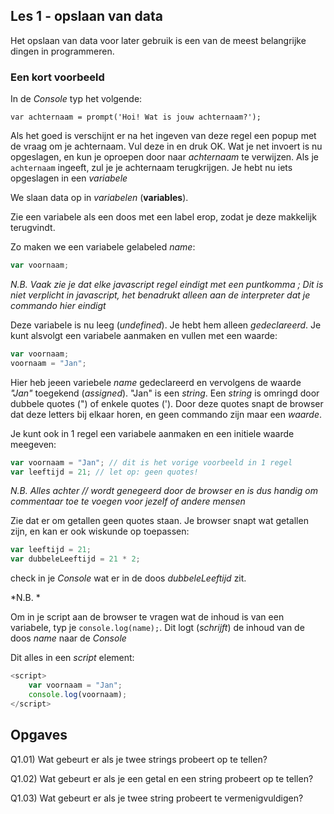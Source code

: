 ## Les 1 - opslaan van data
Het opslaan van data voor later gebruik is een van de meest belangrijke dingen in programmeren.

### Een kort voorbeeld
In de *Console* typ het volgende:
```
var achternaam = prompt('Hoi! Wat is jouw achternaam?');
```

Als het goed is verschijnt er na het ingeven van deze regel een popup met de vraag om je achternaam. Vul deze in en druk OK.
Wat je net invoert is nu opgeslagen, en kun je oproepen door naar *achternaam* te verwijzen. Als je `achternaam` ingeeft, zul je je achternaam terugkrijgen.
Je hebt nu iets opgeslagen in een *variabele*

We slaan data op in *variabelen* (**variables**).

Zie een variabele als een doos met een label erop, zodat je deze makkelijk terugvindt. 

Zo maken we een variabele gelabeled *name*:
```javascript
var voornaam;
```

*N.B. Vaak zie je dat elke javascript regel eindigt met een puntkomma ; Dit is niet verplicht in javascript, het benadrukt alleen aan de interpreter dat je commando hier eindigt*

Deze variabele is nu leeg (*undefined*). Je hebt hem alleen *gedeclareerd*.
Je kunt alsvolgt een variabele aanmaken en vullen met een waarde:

```javascript
var voornaam;
voornaam = "Jan";
```

Hier heb jeeen variebele *name* gedeclareerd en vervolgens de waarde *"Jan"* toegekend (*assigned*). 
"Jan" is een *string*. Een *string* is omringd door dubbele quotes (") of enkele quotes ('). Door deze quotes snapt de browser dat deze letters bij elkaar horen, en geen commando zijn maar een *waarde*.

Je kunt ook in 1 regel een variabele aanmaken en een initiele waarde meegeven:
```javascript
var voornaam = "Jan"; // dit is het vorige voorbeeld in 1 regel
var leeftijd = 21; // let op: geen quotes!
```

*N.B. Alles achter // wordt genegeerd door de browser en is dus handig om commentaar toe te voegen voor jezelf of andere mensen*

Zie dat er om getallen geen quotes staan. Je browser snapt wat getallen zijn, en kan er ook wiskunde op toepassen:

```javascript
var leeftijd = 21;
var dubbeleLeeftijd = 21 * 2;
```

check in je *Console* wat er in de doos *dubbeleLeeftijd* zit.

*N.B. *

Om in je script aan de browser te vragen wat de inhoud is van een variabele, typ je `console.log(name);`. Dit logt (*schrijft*) de inhoud van de doos *name* naar de *Console* 

Dit alles in een *script* element:

```javascript
<script>
    var voornaam = "Jan";
    console.log(voornaam);
</script>
```

## Opgaves

Q1.01) Wat gebeurt er als je twee strings probeert op te tellen?

Q1.02) Wat gebeurt er als je een getal en een string probeert op te tellen?

Q1.03) Wat gebeurt er als je twee string probeert te vermenigvuldigen?




